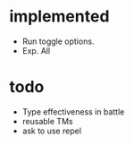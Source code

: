 # implemented
* Run toggle options.
* Exp. All

# todo
* Type effectiveness in battle
* reusable TMs
* ask to use repel
